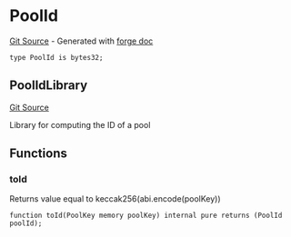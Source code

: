# PoolId
[Git Source](https://github.com/uniswap/v4-core/blob/80311e34080fee64b6fc6c916e9a51a437d0e482/src/types/PoolId.sol) - Generated with [forge doc](https://book.getfoundry.sh/reference/forge/forge-doc)


```solidity
type PoolId is bytes32;
```

## PoolIdLibrary
[Git Source](https://github.com/uniswap/v4-core/blob/80311e34080fee64b6fc6c916e9a51a437d0e482/src/types/PoolId.sol)

Library for computing the ID of a pool


## Functions
### toId

Returns value equal to keccak256(abi.encode(poolKey))


```solidity
function toId(PoolKey memory poolKey) internal pure returns (PoolId poolId);
```

